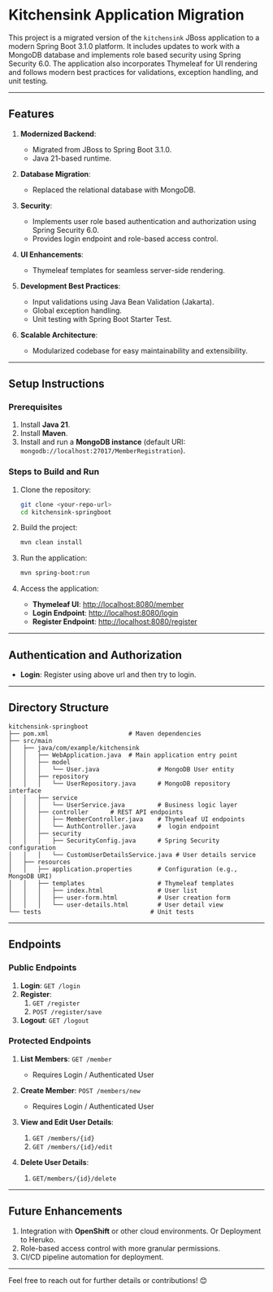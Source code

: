
# **Kitchensink Application Migration**

This project is a migrated version of the `kitchensink` JBoss application to a modern Spring Boot 3.1.0 platform. It includes updates to work with a MongoDB database and implements role based security using Spring Security 6.0. The application also incorporates Thymeleaf for UI rendering and follows modern best practices for validations, exception handling, and unit testing.

---

## **Features**
1. **Modernized Backend**:
    - Migrated from JBoss to Spring Boot 3.1.0.
    - Java 21-based runtime.

2. **Database Migration**:
    - Replaced the relational database with MongoDB.

3. **Security**:
    - Implements user role based authentication and authorization using Spring Security 6.0.
    - Provides login endpoint and role-based access control.

4. **UI Enhancements**:
    - Thymeleaf templates for seamless server-side rendering.

5. **Development Best Practices**:
    - Input validations using Java Bean Validation (Jakarta).
    - Global exception handling.
    - Unit testing with Spring Boot Starter Test.

6. **Scalable Architecture**:
    - Modularized codebase for easy maintainability and extensibility.

---

## **Setup Instructions**

### **Prerequisites**
1. Install **Java 21**.
2. Install **Maven**.
3. Install and run a **MongoDB instance** (default URI: `mongodb://localhost:27017/MemberRegistration`).

### **Steps to Build and Run**
1. Clone the repository:
   ```bash
   git clone <your-repo-url>
   cd kitchensink-springboot
   ```

2. Build the project:
   ```bash
   mvn clean install
   ```

3. Run the application:
   ```bash
   mvn spring-boot:run
   ```

4. Access the application:
    - **Thymeleaf UI**: [http://localhost:8080/member](http://localhost:8080/member)
    - **Login Endpoint**: [http://localhost:8080/login](http://localhost:8080/login)
    - **Register Endpoint**: [http://localhost:8080/register](http://localhost:8080/register)


---

## **Authentication and Authorization**
- **Login**:
 Register using above url and then try to login.

---

## **Directory Structure**
```
kitchensink-springboot
├── pom.xml                      # Maven dependencies
├── src/main
│   ├── java/com/example/kitchensink
│   │   ├── WebApplication.java  # Main application entry point
│   │   ├── model
│   │   │   └── User.java                # MongoDB User entity
│   │   ├── repository
│   │   │   └── UserRepository.java      # MongoDB repository interface
│   │   ├── service
│   │   │   └── UserService.java         # Business logic layer
│   │   ├── controller      # REST API endpoints
│   │   │   ├── MemberController.java    # Thymeleaf UI endpoints
│   │   │   └── AuthController.java      #  login endpoint
│   │   ├── security
│   │   │   ├── SecurityConfig.java      # Spring Security configuration
│   │   │   └── CustomUserDetailsService.java # User details service
│   ├── resources
│   │   ├── application.properties       # Configuration (e.g., MongoDB URI)
│   │   ├── templates                    # Thymeleaf templates
│   │   │   ├── index.html               # User list
│   │   │   ├── user-form.html           # User creation form
│   │   │   └── user-details.html        # User detail view
└── tests                              # Unit tests
```

---

## **Endpoints**
### **Public Endpoints**
1. **Login**: `GET /login`
2. **Register**: 
   1. `GET /register`
   2. `POST /register/save`
3. **Logout**: `GET /logout`

### **Protected Endpoints**
1. **List Members**: `GET /member`
    - Requires Login / Authenticated User

2. **Create Member**: `POST /members/new`
   - Requires Login / Authenticated User

3. **View and Edit User Details**: 
   1. `GET /members/{id}`
   2. `GET /members/{id}/edit`
4. **Delete User Details**:
   1. `GET/members/{id}/delete`

---

## **Future Enhancements**
1. Integration with **OpenShift** or other cloud environments. Or Deployment to Heruko.
2. Role-based access control with more granular permissions.
3. CI/CD pipeline automation for deployment.

---

Feel free to reach out for further details or contributions! 😊

